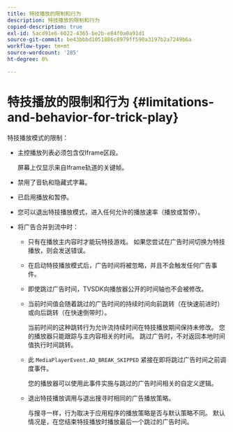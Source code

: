 ```yaml
---
title: 特技播放的限制和行为
description: 特技播放的限制和行为
copied-description: true
exl-id: 5acd91e6-6022-4365-be2b-e84f0a0a91d1
source-git-commit: be43bbbd1051886c8979ff590a3197b2a7249b6a
workflow-type: tm+mt
source-wordcount: '285'
ht-degree: 0%

---
```


# 特技播放的限制和行为 {#limitations-and-behavior-for-trick-play}

<!--<a id="section_2BC43539C5C142E085D06A7E35C76726"></a>-->

特技播放模式的限制：

* 主控播放列表必须包含仅Iframe区段。

   屏幕上仅显示来自Iframe轨道的关键帧。
* 禁用了音轨和隐藏式字幕。
* 已启用播放和暂停。
* 您可以退出特技播放模式，进入任何允许的播放速率（播放或暂停）。
* 将广告合并到流中时：

   * 只有在播放主内容时才能玩特技游戏。 如果您尝试在广告时间切换为特技播放，则会发送错误。
   * 在启动特技播放模式后，广告时间将被忽略，并且不会触发任何广告事件。
   * 即使跳过广告时间，TVSDK向播放器公开的时间轴也不会被修改。
   * 当前时间值会随着跳过的广告时间的持续时间向前跳转（在快速前进时）或向后跳转（在快速倒带时）。

      当前时间的这种跳转行为允许流持续时间在特技播放期间保持未修改。 您的播放器只能跟踪与主内容相关的时间。 跳过广告时，不对返回本地时间值执行时间跳转。
   * 此 `MediaPlayerEvent.AD_BREAK_SKIPPED` 紧接在即将跳过广告时间之前调度事件。

      您的播放器可以使用此事件实施与跳过的广告时间相关的自定义逻辑。

   * 退出特技播放调用与退出搜寻时相同的广告播放策略。

      与搜寻一样，行为取决于应用程序的播放策略是否与默认策略不同。 默认情况是，在您结束特技播放时播放最后一个跳过的广告时间。
